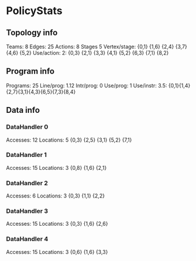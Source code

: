 # PolicyStats
## Topology info
Teams:		8
Edges:		25
Actions:	8
Stages		5
Vertex/stage:	{0,1} {1,6} {2,4} {3,7} {4,6} {5,2} 
Use/action:	2: {0,3} {2,1} {3,3} {4,1} {5,2} {6,3} {7,1} {8,2} 

## Program info
Programs:	25
Line/prog:	1.12
Intr/prog:	0
Use/prog:	1
Use/instr:	3.5: {0,1}{1,4}{2,7}{3,1}{4,3}{6,5}{7,3}{8,4}

## Data info

### DataHandler 0
Accesses:	12
Locations:	5
{0,3} {2,5} {3,1} {5,2} {7,1} 

### DataHandler 1
Accesses:	15
Locations:	3
{0,8} {1,6} {2,1} 

### DataHandler 2
Accesses:	6
Locations:	3
{0,3} {1,1} {2,2} 

### DataHandler 3
Accesses:	15
Locations:	3
{0,3} {1,6} {2,6} 

### DataHandler 4
Accesses:	15
Locations:	3
{0,6} {1,6} {3,3} 